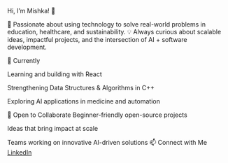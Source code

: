 Hi, I’m Mishka! 👋

🚀 Passionate about using technology to solve real-world problems in education, healthcare, and sustainability.
💡 Always curious about scalable ideas, impactful projects, and the intersection of AI + software development.

🌱 Currently

Learning and building with React

Strengthening Data Structures & Algorithms in C++

Exploring AI applications in medicine and automation

🤝 Open to Collaborate
Beginner-friendly open-source projects

Ideas that bring impact at scale

Teams working on innovative AI-driven solutions
📫 Connect with Me
[LinkedIn](https://www.linkedin.com/in/mishka-raheja-34a422306)

<!---
mishka832/mishka832 is a ✨ special ✨ repository because its `README.md` (this file) appears on your GitHub profile.
You can click the Preview link to take a look at your changes.
--->


<!---
mishka832/mishka832 is a ✨ special ✨ repository because its `README.md` (this file) appears on your GitHub profile.
You can click the Preview link to take a look at your changes.
--->
